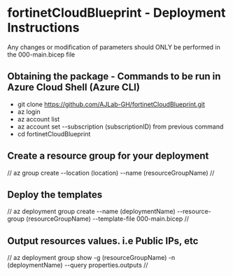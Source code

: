 # fortinetCloudBlueprint - Deployment Instructions

 Any changes or modification of parameters should ONLY be performed in the 000-main.bicep file

## Obtaining the package - Commands to be run in Azure Cloud Shell (Azure CLI)

- git clone https://github.com/AJLab-GH/fortinetCloudBlueprint.git
- az login
- az account list
- az account set --subscription (subscriptionID) from previous command
- cd fortinetCloudBlueprint

## Create a resource group for your deployment
//  az group create --location (location) --name (resourceGroupName)                                                               //

## Deploy the templates
//  az deployment group create --name (deploymentName) --resource-group (resourceGroupName) --template-file 000-main.bicep         //

## Output resources values. i.e Public IPs, etc
//  az deployment group show  -g (resourceGroupName)   -n (deploymentName)  --query properties.outputs                             //
